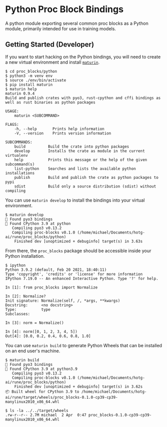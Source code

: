 # Python Proc Block Bindings

A python module exporting several common proc blocks as a Python module,
primarily intended for use in training models.

## Getting Started (Developer)

If you want to start hacking on the Python bindings, you will need to create a
new virtual environment and install [`maturin`][maturin].

```console
$ cd proc_blocks/python
$ python3 -m venv env
$ source ./env/bin/activate
$ pip install maturin
$ maturin help
maturin 0.9.4
Build and publish crates with pyo3, rust-cpython and cffi bindings as well as rust binaries as python packages

USAGE:
    maturin <SUBCOMMAND>

FLAGS:
    -h, --help       Prints help information
    -V, --version    Prints version information

SUBCOMMANDS:
    build          Build the crate into python packages
    develop        Installs the crate as module in the current virtualenv
    help           Prints this message or the help of the given subcommand(s)
    list-python    Searches and lists the available python installations
    publish        Build and publish the crate as python packages to pypi
    sdist          Build only a source distribution (sdist) without compiling
```

You can use `maturin develop` to install the bindings into your virtual
environment.

```console
$ maturin develop
🔗 Found pyo3 bindings
🐍 Found CPython 3.9 at python
   Compiling pyo3 v0.13.2
   Compiling proc-blocks v0.1.0 (/home/michael/Documents/hotg-ai/rune/proc_blocks/python)
    Finished dev [unoptimized + debuginfo] target(s) in 3.63s
```

From there, the `proc_blocks` package should be accessible inside your Python
installation.

```console
$ ipython
Python 3.9.2 (default, Feb 20 2021, 18:40:11)
Type 'copyright', 'credits' or 'license' for more information
IPython 7.19.0 -- An enhanced Interactive Python. Type '?' for help.

In [1]: from proc_blocks import Normalize

In [2]: Normalize?
Init signature: Normalize(self, /, *args, **kwargs)
Docstring:      <no docstring>
Type:           type
Subclasses:

In [3]: norm = Normalize()

In [4]: norm([0, 1, 2, 3, 4, 5])
Out[4]: [0.0, 0.2, 0.4, 0.6, 0.8, 1.0]
```

You can use `maturin build` to generate Python Wheels that can be installed
on an end user's machine.

```console
$ maturin build
🔗 Found pyo3 bindings
🐍 Found CPython 3.9 at python3.9
   Compiling pyo3 v0.13.2
   Compiling proc-blocks v0.1.0 (/home/michael/Documents/hotg-ai/rune/proc_blocks/python)
    Finished dev [unoptimized + debuginfo] target(s) in 3.62s
📦 Built wheel for CPython 3.9 to /home/michael/Documents/hotg-ai/rune/target/wheels/proc_blocks-0.1.0-cp39-cp39-manylinux2010_x86_64.whl

$ ls -la ../../target/wheels
.rw-r--r-- 2.7M michael  2 Apr  0:47 proc_blocks-0.1.0-cp39-cp39-manylinux2010_x86_64.whl
```

[maturin]: https://github.com/PyO3/maturin
